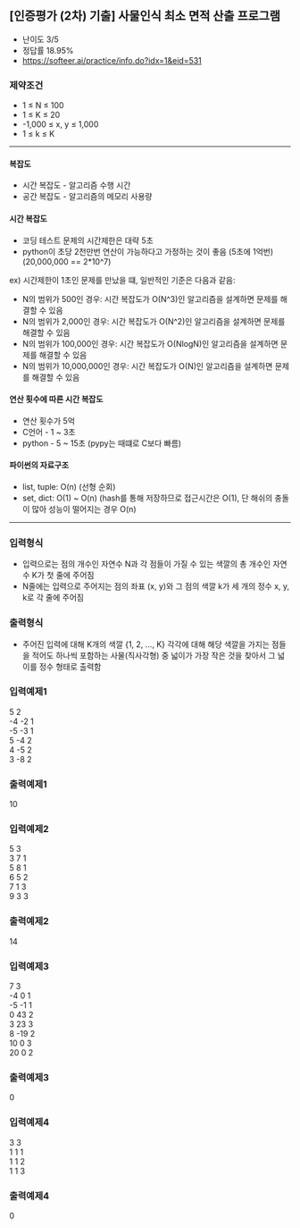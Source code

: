 ## [인증평가 (2차) 기출] 사물인식 최소 면적 산출 프로그램
- 난이도 3/5
- 정답률 18.95%
- https://softeer.ai/practice/info.do?idx=1&eid=531

### 제약조건
- 1 ≤ N ≤ 100
- 1 ≤ K ≤ 20
- -1,000 ≤ x, y ≤ 1,000
- 1 ≤ k ≤ K


--------------------------------------------------------

#### 복잡도
- 시간 복잡도 - 알고리즘 수행 시간
- 공간 복잡도 - 알고리즘의 메모리 사용량

#### 시간 복잡도
- 코딩 테스트 문제의 시간제한은 대략 5초
- python이 초당 2천만번 연산이 가능하다고 가정하는 것이 좋음 (5초에 1억번) 
(20,000,000 == 2*10^7)

ex) 시간제한이 1초인 문제를 만났을 떄, 일반적인 기준은 다음과 같음:
- N의 범위가 500인 경우: 시간 복잡도가 O(N^3)인 알고리즘을 설계하면 문제를 해결할 수 있음
- N의 범위가 2,000인 경우: 시간 복잡도가 O(N^2)인 알고리즘을 설계하면 문제를 해결할 수 있음
- N의 범위가 100,000인 경우: 시간 복잡도가 O(NlogN)인 알고리즘을 설계하면 문제를 해결할 수 있음
- N의 범위가 10,000,000인 경우: 시간 복잡도가 O(N)인 알고리즘을 설계하면 문제를 해결할 수 있음


#### 연산 횟수에 따른 시간 복잡도
- 연산 횟수가 5억
- C언어 - 1 ~ 3초
- python - 5 ~ 15초 (pypy는 때떄로 C보다 빠름)


#### 파이썬의 자료구조
- list, tuple: O(n) (선형 순회)
- set, dict: O(1) ~ O(n) 
(hash를 통해 저장하므로 접근시간은 O(1), 단 해쉬의 충돌이 많아 성능이 떨어지는 경우 O(n)

--------------------------------------------------------

### 입력형식
- 입력으로는 점의 개수인 자연수 N과 각 점들이 가질 수 있는 색깔의 총 개수인 자연수 K가 첫 줄에 주어짐 
- N줄에는 입력으로 주어지는 점의 좌표 (x, y)와 그 점의 색깔 k가 세 개의 정수 x, y, k로 각 줄에 주어짐


### 출력형식
- 주어진 입력에 대해 K개의 색깔 {1, 2, …, K} 각각에 대해 해당 색깔을 가지는 점들을 적어도 하나씩 포함하는 사물(직사각형) 중 넓이가 가장 작은 것을 찾아서 그 넓이를 정수 형태로 출력함


### 입력예제1
5 2   
-4 -2 1  
-5 -3 1  
5 -4 2  
4 -5 2   
3 -8 2  


### 출력예제1
10


### 입력예제2
5 3  
3 7 1  
5 8 1  
6 5 2  
7 1 3  
9 3 3


### 출력예제2
14


### 입력예제3
7 3  
-4 0 1  
-5 -1 1  
0 43 2  
3 23 3  
8 -19 2  
10 0 3  
20 0 2  


### 출력예제3
0  


### 입력예제4
3 3  
1 1 1  
1 1 2  
1 1 3


### 출력예제4
0  

